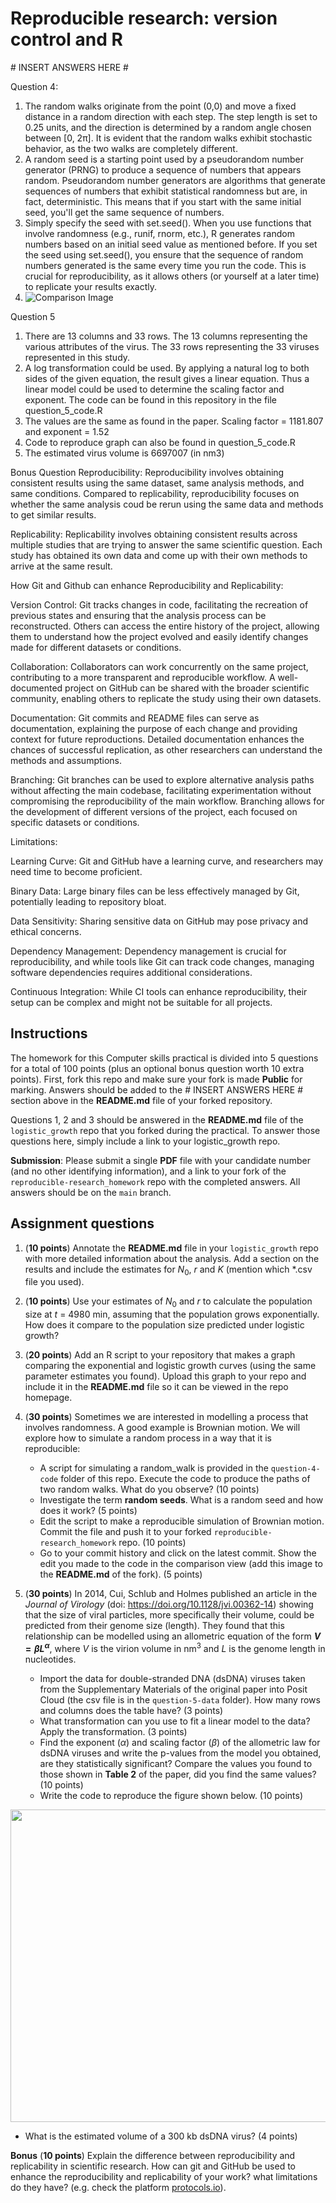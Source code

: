 # Reproducible research: version control and R

\# INSERT ANSWERS HERE #

Question 4:

1. The random walks originate from the point (0,0) and move a fixed distance in a random direction with each step. The step length is set to 0.25 units, and the direction is determined by a random angle chosen between [0, 2π]. It is evident that the random walks exhibit stochastic behavior, as the two walks are completely different.
2. A random seed is a starting point used by a pseudorandom number generator (PRNG) to produce a sequence of numbers that appears random. Pseudorandom number generators are algorithms that generate sequences of numbers that exhibit statistical randomness but are, in fact, deterministic. This means that if you start with the same initial seed, you'll get the same sequence of numbers.
3. Simply specify the seed with set.seed(). When you use functions that involve randomness (e.g., runif, rnorm, etc.), R generates random numbers based on an initial seed value as mentioned before. If you set the seed using set.seed(), you ensure that the sequence of random numbers generated is the same every time you run the code. This is crucial for reproducibility, as it allows others (or yourself at a later time) to replicate your results exactly.
4. ![Comparison Image](comparison.jpeg)


Question 5

1. There are 13 columns and 33 rows. The 13 columns representing the various attributes of the virus. The 33 rows representing the 33 viruses represented in this study.
2. A log transformation could be used. By applying a natural log to both sides of the given equation, the result gives a linear equation. Thus a linear model could be used to determine the scaling factor and exponent. The code can be found in this repository in the file question_5_code.R
3. The values are the same as found in the paper. Scaling factor = 1181.807 and exponent = 1.52
4. Code to reproduce graph can also be found in question_5_code.R
5. The estimated virus volume is 6697007 (in nm3)

Bonus Question 
Reproducibility:
Reproducibility involves obtaining consistent results using the same dataset, same analysis methods, and same conditions. Compared to replicability, reproducibility focuses on whether the same analysis coud be rerun using the same data and methods to get similar results.

Replicability:
Replicability involves obtaining consistent results across multiple studies that are trying to answer the same scientific question. Each study has obtained its own data and come up with their own methods to arrive at the same result. 

How Git and Github can enhance Reproducibility and Replicability:

Version Control:
Git tracks changes in code, facilitating the recreation of previous states and ensuring that the analysis process can be reconstructed. Others can access the entire history of the project, allowing them to understand how the project evolved and easily identify changes made for different datasets or conditions.

Collaboration:
Collaborators can work concurrently on the same project, contributing to a more transparent and reproducible workflow. A well-documented project on GitHub can be shared with the broader scientific community, enabling others to replicate the study using their own datasets.

Documentation:
Git commits and README files can serve as documentation, explaining the purpose of each change and providing context for future reproductions. Detailed documentation enhances the chances of successful replication, as other researchers can understand the methods and assumptions.

Branching:
Git branches can be used to explore alternative analysis paths without affecting the main codebase, facilitating experimentation without compromising the reproducibility of the main workflow. Branching allows for the development of different versions of the project, each focused on specific datasets or conditions.

Limitations:

Learning Curve:
Git and GitHub have a learning curve, and researchers may need time to become proficient.

Binary Data:
Large binary files can be less effectively managed by Git, potentially leading to repository bloat.

Data Sensitivity:
Sharing sensitive data on GitHub may pose privacy and ethical concerns.

Dependency Management:
Dependency management is crucial for reproducibility, and while tools like Git can track code changes, managing software dependencies requires additional considerations.

Continuous Integration:
While CI tools can enhance reproducibility, their setup can be complex and might not be suitable for all projects.

## Instructions

The homework for this Computer skills practical is divided into 5 questions for a total of 100 points (plus an optional bonus question worth 10 extra points). First, fork this repo and make sure your fork is made **Public** for marking. Answers should be added to the # INSERT ANSWERS HERE # section above in the **README.md** file of your forked repository.

Questions 1, 2 and 3 should be answered in the **README.md** file of the `logistic_growth` repo that you forked during the practical. To answer those questions here, simply include a link to your logistic_growth repo.

**Submission**: Please submit a single **PDF** file with your candidate number (and no other identifying information), and a link to your fork of the `reproducible-research_homework` repo with the completed answers. All answers should be on the `main` branch.

## Assignment questions 

1) (**10 points**) Annotate the **README.md** file in your `logistic_growth` repo with more detailed information about the analysis. Add a section on the results and include the estimates for $N_0$, $r$ and $K$ (mention which *.csv file you used).
   
2) (**10 points**) Use your estimates of $N_0$ and $r$ to calculate the population size at $t$ = 4980 min, assuming that the population grows exponentially. How does it compare to the population size predicted under logistic growth? 

3) (**20 points**) Add an R script to your repository that makes a graph comparing the exponential and logistic growth curves (using the same parameter estimates you found). Upload this graph to your repo and include it in the **README.md** file so it can be viewed in the repo homepage.
   
4) (**30 points**) Sometimes we are interested in modelling a process that involves randomness. A good example is Brownian motion. We will explore how to simulate a random process in a way that it is reproducible:

   - A script for simulating a random_walk is provided in the `question-4-code` folder of this repo. Execute the code to produce the paths of two random walks. What do you observe? (10 points)
   - Investigate the term **random seeds**. What is a random seed and how does it work? (5 points)
   - Edit the script to make a reproducible simulation of Brownian motion. Commit the file and push it to your forked `reproducible-research_homework` repo. (10 points)
   - Go to your commit history and click on the latest commit. Show the edit you made to the code in the comparison view (add this image to the **README.md** of the fork). (5 points)

5) (**30 points**) In 2014, Cui, Schlub and Holmes published an article in the *Journal of Virology* (doi: https://doi.org/10.1128/jvi.00362-14) showing that the size of viral particles, more specifically their volume, could be predicted from their genome size (length). They found that this relationship can be modelled using an allometric equation of the form **$`V = \beta L^{\alpha}`$**, where $`V`$ is the virion volume in nm<sup>3</sup> and $`L`$ is the genome length in nucleotides.

   - Import the data for double-stranded DNA (dsDNA) viruses taken from the Supplementary Materials of the original paper into Posit Cloud (the csv file is in the `question-5-data` folder). How many rows and columns does the table have? (3 points)
   - What transformation can you use to fit a linear model to the data? Apply the transformation. (3 points)
   - Find the exponent ($\alpha$) and scaling factor ($\beta$) of the allometric law for dsDNA viruses and write the p-values from the model you obtained, are they statistically significant? Compare the values you found to those shown in **Table 2** of the paper, did you find the same values? (10 points)
   - Write the code to reproduce the figure shown below. (10 points)

  <p align="center">
     <img src="https://github.com/josegabrielnb/reproducible-research_homework/blob/main/question-5-data/allometric_scaling.png" width="600" height="500">
  </p>

  - What is the estimated volume of a 300 kb dsDNA virus? (4 points)

**Bonus** (**10 points**) Explain the difference between reproducibility and replicability in scientific research. How can git and GitHub be used to enhance the reproducibility and replicability of your work? what limitations do they have? (e.g. check the platform [protocols.io](https://www.protocols.io/)).
